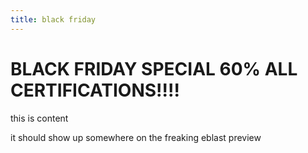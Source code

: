 ```yaml
---
title: black friday
---
```


# BLACK FRIDAY SPECIAL 60% ALL CERTIFICATIONS!!!!

this is content

it should show up somewhere on the freaking eblast preview
